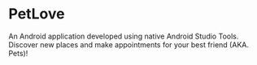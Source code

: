 # PetLove
An Android application developed using native Android Studio Tools. Discover new places and make appointments for your best friend (AKA. Pets)!
